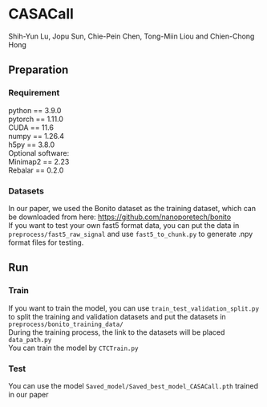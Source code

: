 # CASACall

Shih-Yun Lu, Jopu Sun, Chie-Pein Chen, Tong-Miin Liou and Chien-Chong Hong

## Preparation
### Requirement
python == 3.9.0  
pytorch == 1.11.0  
CUDA == 11.6  
numpy == 1.26.4  
h5py == 3.8.0  
Optional software:  
Minimap2 == 2.23  
Rebalar == 0.2.0  
### Datasets
In our paper, we used the Bonito dataset as the training dataset, which can be downloaded from here: https://github.com/nanoporetech/bonito  
If you want to test your own fast5 format data, you can put the data in `preprocess/fast5_raw_signal` and use `fast5_to_chunk.py` to generate .npy format files for testing.  
## Run
### Train
If you want to train the model, you can use `train_test_validation_split.py` to split the training and validation datasets and put the datasets in `preprocess/bonito_training_data/`  
During the training process, the link to the datasets will be placed `data_path.py`  
You can train the model by `CTCTrain.py`
### Test
You can use the model `Saved_model/Saved_best_model_CASACall.pth` trained in our paper

